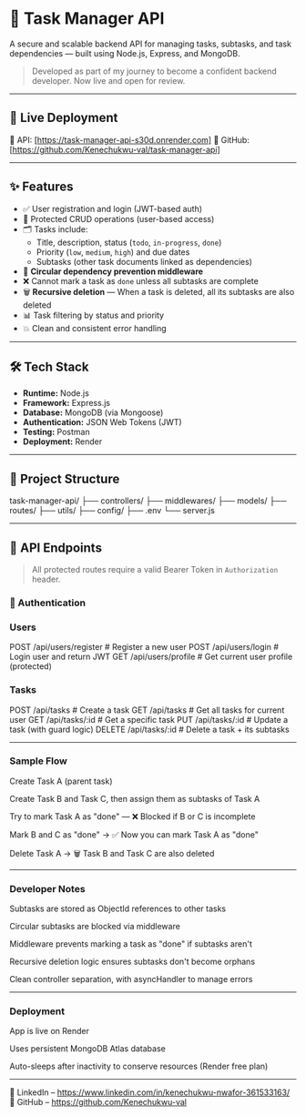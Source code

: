 # 🧠 Task Manager API

A secure and scalable backend API for managing tasks, subtasks, and task dependencies — built using Node.js, Express, and MongoDB.

> Developed as part of my journey to become a confident backend developer. Now live and open for review.

---

## 🚀 Live Deployment

🔗 API: [https://task-manager-api-s30d.onrender.com]
📂 GitHub: [https://github.com/Kenechukwu-val/task-manager-api]

---

## ✨ Features

- ✅ User registration and login (JWT-based auth)
- 🔐 Protected CRUD operations (user-based access)
- 🗂️ Tasks include:
  - Title, description, status (`todo`, `in-progress`, `done`)
  - Priority (`low`, `medium`, `high`) and due dates
  - Subtasks (other task documents linked as dependencies)
- 🔄 **Circular dependency prevention middleware**
- ❌ Cannot mark a task as `done` unless all subtasks are complete
- 🗑️ **Recursive deletion** — When a task is deleted, all its subtasks are also deleted
- 📊 Task filtering by status and priority
- 💥 Clean and consistent error handling

---

## 🛠️ Tech Stack

- **Runtime:** Node.js
- **Framework:** Express.js
- **Database:** MongoDB (via Mongoose)
- **Authentication:** JSON Web Tokens (JWT)
- **Testing:** Postman
- **Deployment:** Render

---

## 📁 Project Structure
task-manager-api/
├── controllers/
├── middlewares/
├── models/
├── routes/
├── utils/
├── config/
├── .env
└── server.js


---

## 📮 API Endpoints

> All protected routes require a valid Bearer Token in `Authorization` header.

### 🔐 Authentication

### Users
POST   /api/users/register    # Register a new user
POST   /api/users/login       # Login user and return JWT
GET    /api/users/profile     # Get current user profile (protected)

### Tasks
POST   /api/tasks             # Create a task
GET    /api/tasks             # Get all tasks for current user
GET    /api/tasks/:id         # Get a specific task
PUT    /api/tasks/:id         # Update a task (with guard logic)
DELETE /api/tasks/:id         # Delete a task + its subtasks

---

### Sample Flow
Create Task A (parent task)

Create Task B and Task C, then assign them as subtasks of Task A

Try to mark Task A as "done" — ❌ Blocked if B or C is incomplete

Mark B and C as "done" → ✅ Now you can mark Task A as "done"

Delete Task A → 🗑️ Task B and Task C are also deleted

---


### Developer Notes

Subtasks are stored as ObjectId references to other tasks

Circular subtasks are blocked via middleware

Middleware prevents marking a task as "done" if subtasks aren't

Recursive deletion logic ensures subtasks don't become orphans

Clean controller separation, with asyncHandler to manage errors

---

### Deployment

App is live on Render

Uses persistent MongoDB Atlas database

Auto-sleeps after inactivity to conserve resources (Render free plan)

---

🔗 LinkedIn – https://www.linkedin.com/in/kenechukwu-nwafor-361533163/
🐙 GitHub – https://github.com/Kenechukwu-val



